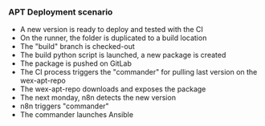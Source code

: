 ### APT Deployment scenario

- A new version is ready to deploy and tested with the CI
- On the runner, the folder is duplicated to a build location
- The "build" branch is checked-out
- The build python script is launched, a new package is created
- The package is pushed on GitLab
- The CI process triggers the "commander" for pulling last version on the wex-apt-repo
- The wex-apt-repo downloads and exposes the package
- The next monday, n8n detects the new version
- n8n triggers "commander"
- The commander launches Ansible